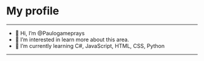 # My profile
---
- 👋 Hi, I’m @Paulogameprays
- 👀 I’m interested in learn more about this area.
-   🌱 I’m currently learning C#, JavaScript, HTML, CSS, Python
---
<!---
Paulogameprays/Paulogameprays is a ✨ special ✨ repository because its `README.md` (this file) appears on your GitHub profile.
You can click the Preview link to take a look at your changes.
--->
